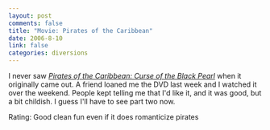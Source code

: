 ```yaml
--- 
layout: post
comments: false
title: "Movie: Pirates of the Caribbean"
date: 2006-8-10
link: false
categories: diversions
---
```

I never saw <i><a href="http://imdb.com/title/tt0325980/" title="Pirates of the Caribbean: Curse of the Black Pearl">Pirates of the Caribbean: Curse of the Black Pearl</a></i> when it originally came out. A friend loaned me the DVD last week and I watched it over the weekend. People kept telling me that I'd like it, and it was good, but a bit childish. I guess I'll have to see part two now.

Rating: Good clean fun even if it does romanticize pirates
